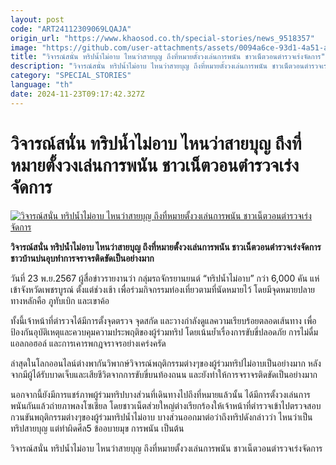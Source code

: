 ```yaml
---
layout: post
code: "ART24112309069LQAJA"
origin_url: "https://www.khaosod.co.th/special-stories/news_9518357"
image: "https://github.com/user-attachments/assets/0094a6ce-93d1-4a51-ab0d-f9047fd8d363"
title: "วิจารณ์สนั่น ทริปน้ำไม่อาบ ไหนว่าสายบุญ ถึงที่หมายตั้งวงเล่นการพนัน ชาวเน็ตวอนตำรวจเร่งจัดการ"
description: "วิจารณ์สนั่น ทริปน้ำไม่อาบ ไหนว่าสายบุญ ถึงที่หมายตั้งวงเล่นการพนัน ชาวเน็ตวอนตำรวจเร่งจัดการ ชาวบ้านบ่นอุบทำการจราจรติดขัดเป็นอย่างมาก "
category: "SPECIAL_STORIES"
language: "th"
date: 2024-11-23T09:17:42.327Z
---
```


# วิจารณ์สนั่น ทริปน้ำไม่อาบ ไหนว่าสายบุญ ถึงที่หมายตั้งวงเล่นการพนัน ชาวเน็ตวอนตำรวจเร่งจัดการ

[![วิจารณ์สนั่น ทริปน้ำไม่อาบ ไหนว่าสายบุญ ถึงที่หมายตั้งวงเล่นการพนัน ชาวเน็ตวอนตำรวจเร่งจัดการ](https://www.khaosod.co.th/wpapp/uploads/2024/11/hilow2.jpg "วิจารณ์สนั่น ทริปน้ำไม่อาบ ไหนว่าสายบุญ ถึงที่หมายตั้งวงเล่นการพนัน ชาวเน็ตวอนตำรวจเร่งจัดการ")](https://www.khaosod.co.th/wpapp/uploads/2024/11/hilow2.jpg)

**วิจารณ์สนั่น ทริปน้ำไม่อาบ ไหนว่าสายบุญ ถึงที่หมายตั้งวงเล่นการพนัน ชาวเน็ตวอนตำรวจเร่งจัดการ ชาวบ้านบ่นอุบทำการจราจรติดขัดเป็นอย่างมาก**

วันที่ 23 พ.ย.2567 ผู้สื่อข่าวรายงานว่า กลุ่มรถจักรยานยนต์ “ทริปน้ำไม่อาบ” กว่า 6,000 คัน แห่เข้าจังหวัดเพชรบูรณ์ ตั้งแต่ช่วงเช้า เพื่อร่วมกิจกรรมท่องเที่ยวตามที่นัดหมายไว้ โดยมีจุดหมายปลายทางหลักคือ ภูทับเบิก และเขาค้อ

ทั้งนี้เจ้าหน้าที่ตำรวจได้มีการตั้งจุดตรวจ จุดสกัด และวางกำลังดูแลความเรียบร้อยตลอดเส้นทาง เพื่อป้องกันอุบัติเหตุและควบคุมความประพฤติของผู้ร่วมทริป โดยเน้นย้ำเรื่องการขับขี่ปลอดภัย การไม่ดื่มแอลกอฮอล์ และการเคารพกฎจราจรอย่างเคร่งครัด

ล่าสุดในโลกออนไลน์ต่างพากันวิพากษ์วิจารณ์พฤติกรรมต่างๆของผู้ร่วมทริปไม่อาบเป็นอย่างมาก หลังจากมีผู้ได้รับบาดเจ็บและเสียชีวิตจากการขับขี่บนท้องถนน และยังทำให้การจราจรติดขัดเป็นอย่างมาก

นอกจากนี้ยังมีการแชร์ภาพผู้ร่วมทริปบางส่วนที่เดินทางไปถึงที่หมายแล้วนั้น ได้มีการตั้งวงเล่นการพนันกันแล้วถ่ายภาพลงโซเชียล โดยชาวเน็ตส่วยใหญ่ต่างเรียกร้องให้เจ้าหน้าที่ตำรวจเข้าไปตรวจสอบกวนขันพฤติกรรมต่างๆของผู้ร่วมทริปน้ำไม่อาบ บางส่วนออกมาต่อว่าถึงทริปดังกล่าวว่า ไหนว่าเป็นทริปสายบุญ แต่ทำผิดศีล5 ข้ออบายมุข การพนัน เป็นต้น

วิจารณ์สนั่น ทริปน้ำไม่อาบ ไหนว่าสายบุญ ถึงที่หมายตั้งวงเล่นการพนัน ชาวเน็ตวอนตำรวจเร่งจัดการ


